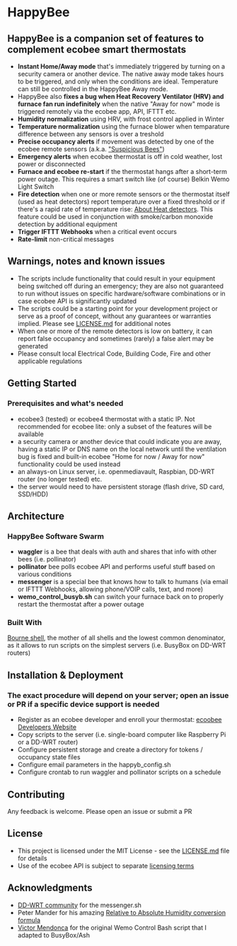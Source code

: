 # HappyBee

## HappyBee is a companion set of features to complement ecobee smart thermostats

* **Instant Home/Away mode** that's immediately triggered by turning on a security camera or another device. The native away mode takes hours to be triggered, and only when the conditions are ideal. Temperature can still be controlled in the HappyBee Away mode.
* HappyBee also **fixes a bug when Heat Recovery Ventilator (HRV) and furnace fan run indefinitely** when the native "Away for now" mode is triggered remotely via the ecobee app, API, IFTTT etc.
* **Humidity normalization** using HRV, with frost control applied in Winter
* **Temperature normalization** using the furnace blower when temparature difference between any sensors is over a treshold
* **Precise occupancy alerts** if movement was detected by one of the ecobee remote sensors (a.k.a. ["Suspicious Bees"](https://www.youtube.com/watch?v=bEwE4wyz00o&t=402&cc_load_policy=1))
* **Emergency alerts** when ecobee thermostat is off in cold weather, lost power or disconnected
* **Furnace and ecobee re-start** if the thermostat hangs after a short-term power outage. This requires a smart switch like (of course) Belkin Wemo Light Switch
* **Fire detection** when one or more remote sensors or the thermostat itself (used as heat detectors) report temperature over a fixed threshold or if there's a rapid rate of temperature rise: [About Heat detectors](https://en.wikipedia.org/wiki/Heat_detector). This feature could be used in conjunction with smoke/carbon monoxide detection by additional equipment
* **Trigger IFTTT Webhooks** when a critical event occurs
* **Rate-limit** non-critical messages

## Warnings, notes and known issues

* The scripts include functionality that could result in your equipment being switched off during an emergency; they are also not guaranteed to run without issues on specific hardware/software combinations or in case ecobee API is significantly updated
* The scripts could be a starting point for your development project or serve as a proof of concept, without any guarantees or warranties implied. Please see [LICENSE.md](LICENSE.md) for additional notes
* When one or more of the remote detectors is low on battery, it can report false occupancy and sometimes (rarely) a false alert may be generated
* Please consult local Electrical Code, Building Code, Fire and other applicable regulations

## Getting Started

### Prerequisites and what's needed

* ecobee3 (tested) or ecobee4 thermostat with a static IP. Not recommended for ecobee lite: only a subset of the features will be available
* a security camera or another device that could indicate you are away, having a static IP or DNS name on the local network until the ventilation bug is fixed and built-in ecobee "Home for now / Away for now" functionality could be used instead
* an always-on Linux server, i.e. openmediavault, Raspbian, DD-WRT router (no longer tested) etc.
* the server would need to have persistent storage (flash drive, SD card, SSD/HDD)

## Architecture

### HappyBee Software Swarm

* **waggler** is a bee that deals with auth and shares that info with other bees (i.e. pollinator)
* **pollinator** bee polls ecobee API and performs useful stuff based on various conditions
* **messenger** is a special bee that knows how to talk to humans (via email or IFTTT Webhooks, allowing phone/VOIP calls, text, and more)
* **wemo_control_busyb.sh** can switch your furnace back on to properly restart the thermostat after a power outage

### Built With

[Bourne shell](https://en.wikibooks.org/wiki/Bourne_Shell_Scripting), the mother of all shells and the lowest common denominator, as it allows to run scripts on the simplest servers (i.e. BusyBox on DD-WRT routers)

## Installation & Deployment

### The exact procedure will depend on your server; open an issue or PR if a specific device support is needed

* Register as an ecobee developer and enroll your thermostat: [ecoobee Developers Website](https://www.ecobee.com/developers/)
* Copy scripts to the server (i.e. single-board computer like Raspberry Pi or a DD-WRT router)
* Configure persistent storage and create a directory for tokens / occupancy state files
* Configure email parameters in the happyb_config.sh
* Configure crontab to run waggler and pollinator scripts on a schedule

## Contributing

Any feedback is welcome. Please open an issue or submit a PR

## License

* This project is licensed under the MIT License - see the [LICENSE.md](LICENSE.md) file for details
* Use of the ecobee API is subject to separate [licensing terms](https://www.ecobee.com/home/developer/api/introduction/licensing-agreement.shtml)

## Acknowledgments

* [DD-WRT community](https://www.dd-wrt.com/phpBB2/) for the messenger.sh
* Peter Mander for his amazing [Relative to Absolute Humidity conversion formula](https://carnotcycle.wordpress.com/2012/08/04/how-to-convert-relative-humidity-to-absolute-humidity/)
* [Victor Mendonca](https://github.com/victorbrca) for the original Wemo Control Bash script that I adapted to BusyBox/Ash
